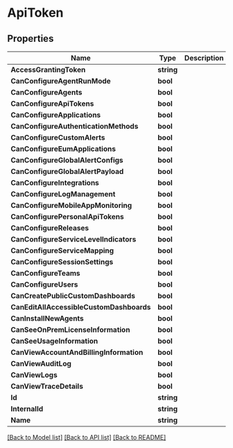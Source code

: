 # ApiToken

## Properties

Name | Type | Description | Notes
------------ | ------------- | ------------- | -------------
**AccessGrantingToken** | **string** |  | 
**CanConfigureAgentRunMode** | **bool** |  | [optional] 
**CanConfigureAgents** | **bool** |  | [optional] 
**CanConfigureApiTokens** | **bool** |  | [optional] 
**CanConfigureApplications** | **bool** |  | [optional] 
**CanConfigureAuthenticationMethods** | **bool** |  | [optional] 
**CanConfigureCustomAlerts** | **bool** |  | [optional] 
**CanConfigureEumApplications** | **bool** |  | [optional] 
**CanConfigureGlobalAlertConfigs** | **bool** |  | [optional] 
**CanConfigureGlobalAlertPayload** | **bool** |  | [optional] 
**CanConfigureIntegrations** | **bool** |  | [optional] 
**CanConfigureLogManagement** | **bool** |  | [optional] 
**CanConfigureMobileAppMonitoring** | **bool** |  | [optional] 
**CanConfigurePersonalApiTokens** | **bool** |  | [optional] 
**CanConfigureReleases** | **bool** |  | [optional] 
**CanConfigureServiceLevelIndicators** | **bool** |  | [optional] 
**CanConfigureServiceMapping** | **bool** |  | [optional] 
**CanConfigureSessionSettings** | **bool** |  | [optional] 
**CanConfigureTeams** | **bool** |  | [optional] 
**CanConfigureUsers** | **bool** |  | [optional] 
**CanCreatePublicCustomDashboards** | **bool** |  | [optional] 
**CanEditAllAccessibleCustomDashboards** | **bool** |  | [optional] 
**CanInstallNewAgents** | **bool** |  | [optional] 
**CanSeeOnPremLicenseInformation** | **bool** |  | [optional] 
**CanSeeUsageInformation** | **bool** |  | [optional] 
**CanViewAccountAndBillingInformation** | **bool** |  | [optional] 
**CanViewAuditLog** | **bool** |  | [optional] 
**CanViewLogs** | **bool** |  | [optional] 
**CanViewTraceDetails** | **bool** |  | [optional] 
**Id** | **string** |  | [optional] 
**InternalId** | **string** |  | 
**Name** | **string** |  | 

[[Back to Model list]](../README.md#documentation-for-models) [[Back to API list]](../README.md#documentation-for-api-endpoints) [[Back to README]](../README.md)


